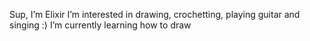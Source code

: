  Sup, I’m Elixir
I’m interested in drawing, crochetting, playing guitar and singing :)
I’m currently learning how to draw
